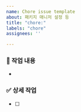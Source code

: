 ```yaml
---
name: Chore issue template
about: 패키지 매니저 설정 등
title: "chore:"
labels: "chore"
assignees: ''

---
```


### 📌 작업 내용

-

### ✅ 상세 작업

- [ ] 